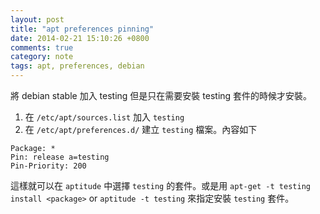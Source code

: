 ```yaml
---
layout: post
title: "apt preferences pinning"
date: 2014-02-21 15:10:26 +0800
comments: true
category: note
tags: apt, preferences, debian
---
```


將 debian stable 加入 testing 但是只在需要安裝 testing 套件的時候才安裝。

1. 在 `/etc/apt/sources.list` 加入 `testing`
2. 在 `/etc/apt/preferences.d/` 建立 `testing` 檔案。內容如下
```
Package: *
Pin: release a=testing
Pin-Priority: 200
```


這樣就可以在 `aptitude` 中選擇 `testing` 的套件。或是用 `apt-get -t testing install <package>` or `aptitude -t testing` 來指定安裝 `testing` 套件。

